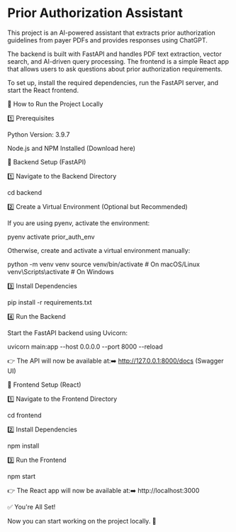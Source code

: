 # Prior Authorization Assistant

This project is an AI-powered assistant that extracts prior authorization guidelines from payer PDFs and provides responses using ChatGPT.

The backend is built with FastAPI and handles PDF text extraction, vector search, and AI-driven query processing. The frontend is a simple React app that allows users to ask questions about prior authorization requirements.

To set up, install the required dependencies, run the FastAPI server, and start the React frontend.

🚀 How to Run the Project Locally

1️⃣ Prerequisites

Python Version: 3.9.7

Node.js and NPM Installed (Download here)

📌 Backend Setup (FastAPI)

1️⃣ Navigate to the Backend Directory

cd backend

2️⃣ Create a Virtual Environment (Optional but Recommended)

If you are using pyenv, activate the environment:

pyenv activate prior_auth_env

Otherwise, create and activate a virtual environment manually:

python -m venv venv
source venv/bin/activate  # On macOS/Linux
venv\Scripts\activate     # On Windows

3️⃣ Install Dependencies

pip install -r requirements.txt

4️⃣ Run the Backend

Start the FastAPI backend using Uvicorn:

uvicorn main:app --host 0.0.0.0 --port 8000 --reload

👉 The API will now be available at:➡️ http://127.0.0.1:8000/docs (Swagger UI)

📌 Frontend Setup (React)

1️⃣ Navigate to the Frontend Directory

cd frontend

2️⃣ Install Dependencies

npm install

3️⃣ Run the Frontend

npm start

👉 The React app will now be available at:➡️ http://localhost:3000

✅ You're All Set!

Now you can start working on the project locally. 🚀
